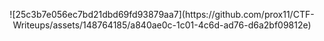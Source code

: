 <p align="center">![25c3b7e056ec7bd21dbd69fd93879aa7](https://github.com/prox11/CTF-Writeups/assets/148764185/a840ae0c-1c01-4c6d-ad76-d6a2bf09812e)</p>
